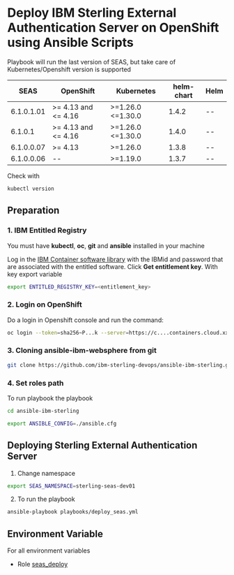 # Deploy IBM Sterling External Authentication Server on OpenShift using Ansible Scripts

Playbook will run the last version of SEAS, but take care of Kubernetes/Openshift version is supported

| SEAS       | OpenShift           | Kubernetes          | helm-chart | Helm      |
|------------|---------------------|---------------------|------------|-----------|
| 6.1.0.1.01 | >= 4.13 and <= 4.16 | >=1.26.0 <=1.30.0   | 1.4.2      | --        |
| 6.1.0.1    | >= 4.13 and <= 4.16 | >=1.26.0 <=1.30.0   | 1.4.0      | --        |
| 6.1.0.0.07 | >= 4.13             | >=1.26.0            | 1.3.8      | --        |
| 6.1.0.0.06 | --                  | >=1.19.0            | 1.3.7      | --        |

Check with

```bash 
kubectl version
```

## Preparation

### 1. IBM Entitled Registry

You must have **kubectl**, **oc**, **git** and **ansible** installed in your machine

Log in the [IBM Container software library](https://myibm.ibm.com/products-services/containerlibrary) with the IBMid and password that are associated with the entitled software. Click **Get entitlement key**. With key export variable

```bash 
export ENTITLED_REGISTRY_KEY=<entitlement_key>
```

### 2. Login on OpenShift

Do a login in Openshift console and run the command:

```bash 
oc login --token=sha256~P...k --server=https://c....containers.cloud.xxx.com:31234
```

### 3. Cloning ansible-ibm-websphere from git

```bash 
git clone https://github.com/ibm-sterling-devops/ansible-ibm-sterling.git
```

### 4. Set roles path

To run playbook the playbook

```bash 
cd ansible-ibm-sterling

export ANSIBLE_CONFIG=./ansible.cfg 
```

## Deploying Sterling External Authentication Server

1) Change namespace

```bash 
export SEAS_NAMESPACE=sterling-seas-dev01
```

2) To run the playbook

```bash 
ansible-playbook playbooks/deploy_seas.yml
```

## Environment Variable

For all environment variables

* Role [seas_deploy](../../roles/seas_deploy)
